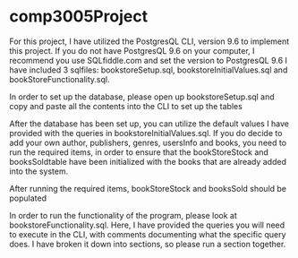 # comp3005Project
For this project, I have utilized the PostgresQL CLI, version 9.6 to implement this project. If you do not have PostgresQL 9.6 on your computer, I recommend you use SQLfiddle.com and set the version to PostgresQL 9.6 
I have included 3 sqlfiles: bookstoreSetup.sql, bookstoreInitialValues.sql and bookStoreFunctionality.sql. 


In order to set up the database, please open up bookstoreSetup.sql and copy and paste all the contents into the CLI to set up the tables

After the database has been set up, you can utilize the default values I have provided with the queries in bookstoreInitialValues.sql. If you do decide to add your own author, publishers, genres, usersInfo and books, you need to run the required items, in order to ensure that the bookStoreStock and booksSoldtable have been initialized with the books that are already added into the system. 

After running the required items, bookStoreStock and booksSold should be populated

In order to run the functionality of the program, please look at bookstoreFunctionality.sql. Here, I have provided the queries you will need to execute in the CLI, with comments documenting what the specific query does. I have broken it down into sections, so please run a section together. 
